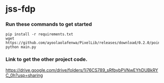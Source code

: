 # jss-fdp

### Run these commands to get started
```
pip install -r requirements.txt
wget https://github.com/ayoolaolafenwa/PixelLib/releases/download/0.2.0/pointrend_resnet50.pkl
python main.py
```
### Link to get the other project code.
https://drive.google.com/drive/folders/1i76CS789_sRfbybPVNwEYhDUBkRYC_0h?usp=sharing
